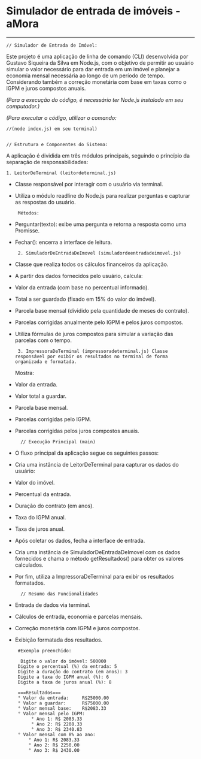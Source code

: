 
# Simulador de entrada de imóveis - aMora
---------------------------------------------------------------
    // Simulador de Entrada de Imóvel: 
Este projeto é uma aplicação de linha de comando (CLI) desenvolvida por Gustavo Siqueira da Silva em Node.js, com o objetivo de permitir ao usuário simular o valor necessário para dar entrada em um imóvel e planejar a economia mensal necessária ao longo de um período de tempo. Considerando também a correção monetária com base em taxas como o IGPM e juros compostos anuais.

*(Para a execução do código, é necessário ter Node.js instalado em seu computador.)*

*(Para executar o código, utilizar o comando:*

    //(node index.js) em seu terminal)


    // Estrutura e Componentes do Sistema:

A aplicação é dividida em três módulos principais, seguindo o princípio da separação de responsabilidades:

    1. LeitorDeTerminal (leitordeterminal.js)

 - Classe responsável por interagir com o usuário via terminal.

 - Utiliza o módulo readline do Node.js para realizar perguntas e capturar as respostas do usuário.

        Métodos:

 - Perguntar(texto): exibe uma pergunta e retorna a resposta como uma Promisse.

 - Fechar(): encerra a interface de leitura.

        2. SimuladorDeEntradaDeImovel (simuladordeentradadeimovel.js)

 - Classe que realiza todos os cálculos financeiros da aplicação.

 - A partir dos dados fornecidos pelo usuário, calcula:

 - Valor da entrada (com base no percentual informado).

 - Total a ser guardado (fixado em 15% do valor do imóvel).

 - Parcela base mensal (dividido pela quantidade de meses do contrato).

 - Parcelas corrigidas anualmente pelo IGPM e pelos juros compostos.

 - Utiliza fórmulas de juros compostos para simular a variação das parcelas com o tempo.

        3. ImpressoraDeTerminal (impressoradeterminal.js) Classe responsável por exibir os resultados no terminal de forma organizada e formatada.

    Mostra:

 - Valor da entrada.

 - Valor total a guardar.

 - Parcela base mensal.

 - Parcelas corrigidas pelo IGPM.

 - Parcelas corrigidas pelos juros compostos anuais.



         // Execução Principal (main)

 - O fluxo principal da aplicação segue os seguintes passos:

 - Cria uma instância de LeitorDeTerminal para capturar os dados do usuário:

 - Valor do imóvel.

 - Percentual da entrada.

 - Duração do contrato (em anos).

 - Taxa do IGPM anual.

 - Taxa de juros anual.

 - Após coletar os dados, fecha a interface de entrada.

 - Cria uma instância de SimuladorDeEntradaDeImovel com os dados fornecidos e chama o método getResultados() para obter os valores calculados.

 - Por fim, utiliza a ImpressoraDeTerminal para exibir os resultados formatados.
 

         // Resumo das Funcionalidades

 - Entrada de dados via terminal.

 - Cálculos de entrada, economia e parcelas mensais.

 - Correção monetária com IGPM e juros compostos.

 - Exibição formatada dos resultados.

        #Exemplo preenchido:

         Digite o valor do imóvel: 500000
        Digite o percentual (%) da entrada: 5
        Digite a duração do contrato (em anos): 3 
        Digite a taxa do IGPM anual (%): 6
        Digite a taxa de juros anual (%): 8 

        ===Resultados===
        ° Valor da entrada:     R$25000.00
        ° Valor a guardar:      R$75000.00
        ° Valor mensal base:    R$2083.33
        ° Valor mensal pelo IGPM:
             ° Ano 1: R$ 2083.33
             ° Ano 2: R$ 2208.33
             ° Ano 3: R$ 2340.83
        ° Valor mensal com 8% ao ano:
            ° Ano 1: R$ 2083.33
            ° Ano 2: R$ 2250.00
            ° Ano 3: R$ 2430.00




